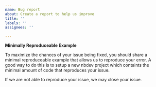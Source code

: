 ```yaml
---
name: Bug report
about: Create a report to help us improve
title: ''
labels: ''
assignees: ''

---
```


**Minimally Reproduceable Example**

To maximize the chances of your issue being fixed, you should share a minimal reproduceable example that allows us to reproduce your error.  A good way to do this is to setup a new nbdev project    which containts the minimal amount of code that reproduces your issue.  

If we are not able to reproduce your issue, we may close your issue.
